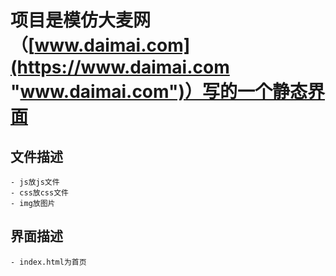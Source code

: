 # 项目是模仿大麦网（[www.daimai.com](https://www.daimai.com "www.daimai.com")）写的一个静态界面
## 文件描述
	- js放js文件
	- css放css文件
	- img放图片
## 界面描述
	- index.html为首页